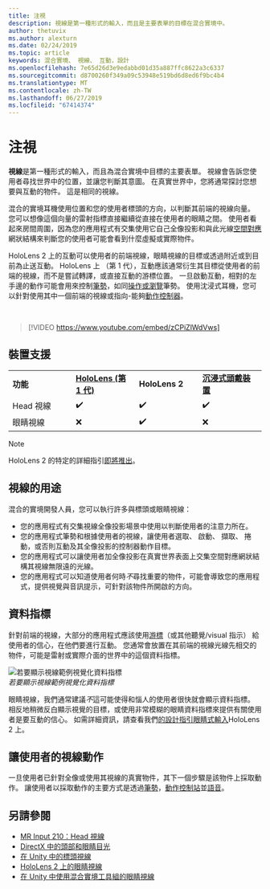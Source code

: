 ```yaml
---
title: 注視
description: 視線是第一種形式的輸入，而且是主要表單的目標在混合實境中。
author: thetuvix
ms.author: alexturn
ms.date: 02/24/2019
ms.topic: article
keywords: 混合實境、 視線、 互動，設計
ms.openlocfilehash: 7e65d26d3e9edabbd01d35a887ffc8622a3c6337
ms.sourcegitcommit: d8700260f349a09c53948e519bd6d8ed6f9bc4b4
ms.translationtype: MT
ms.contentlocale: zh-TW
ms.lasthandoff: 06/27/2019
ms.locfileid: "67414374"
---
```

# <a name="gaze"></a>注視

**視線**是第一種形式的輸入，而且為混合實境中目標的主要表單。 視線會告訴您使用者尋找世界中的位置，並讓您判斷其意圖。 在真實世界中，您將通常探討您想要與互動的物件。 這是相同的視線。

混合的實境耳機使用位置和您的使用者標頭的方向，以判斷其前端的視線向量。 您可以想像這個向量的雷射指標直接繼續從直接在使用者的眼睛之間。 使用者看起來房間周圍，因為您的應用程式有交集使用它自己全像投影和與此光線[空間對應](spatial-mapping.md)網狀結構來判斷您的使用者可能會看到什麼虛擬或實際物件。

HoloLens 2 上的互動可以使用者的前端視線，眼睛視線的目標或透過附近或到目前為止送互動。
HoloLens 上 （第 1 代），互動應該通常衍生其目標從使用者的前端的視線，而不是嘗試轉譯，或直接互動的游標位置。 一旦啟動互動，相對的左手邊的動作可能會用來控制[筆勢](gestures.md)，如同[操作或瀏覽](gestures.md#composite-gestures)筆勢。 使用沈浸式耳機，您可以針對使用其中一個前端的視線或指向-能夠[動作控制器](motion-controllers.md)。

<br>

>[!VIDEO https://www.youtube.com/embed/zCPiZlWdVws]

## <a name="device-support"></a>裝置支援

<table>
    <colgroup>
    <col width="25%" />
    <col width="25%" />
    <col width="25%" />
    <col width="25%" />
    </colgroup>
    <tr>
        <td><strong>功能</strong></td>
        <td><a href="hololens-hardware-details.md"><strong>HoloLens (第 1 代)</strong></a></td>
        <td><strong>HoloLens 2</strong></td>
        <td><a href="immersive-headset-hardware-details.md"><strong>沉浸式頭戴裝置</strong></a></td>
    </tr>
     <tr>
        <td>Head 視線</td>
        <td>✔️</td>
        <td>✔️</td>
        <td>✔️</td>
    </tr>
     <tr>
        <td>眼睛視線</td>
        <td>❌</td>
        <td>✔️</td>
        <td>❌</td>
    </tr>
</table>

> [!NOTE]
> HoloLens 2 的特定的詳細指引[即將推出](index.md#news-and-notes)。


## <a name="uses-of-gaze"></a>視線的用途

混合的實境開發人員，您可以執行許多與標頭或眼睛視線：
* 您的應用程式有交集視線全像投影場景中使用以判斷使用者的注意力所在。
* 您的應用程式筆勢和根據使用者的視線，讓使用者選取、 啟動、 擷取、 捲動，或否則互動及其全像投影的控制器動作目標。
* 您的應用程式可以讓使用者加全像投影在真實世界表面上交集空間對應網狀結構其視線無限遠的光線。
* 您的應用程式可以知道使用者何時*不*尋找重要的物件，可能會導致您的應用程式，提供視覺與音訊提示，可針對該物件所開啟的方向。

## <a name="cursor"></a>資料指標

針對前端的視線，大部分的應用程式應該使用[游標](cursors.md)（或其他聽覺/visual 指示） 給使用者的信心，在他們要進行互動。 您通常會放置在其前端的視線光線先相交的物件，可能是雷射或實際介面的世界中的這個資料指標。

![若要顯示視線範例視覺化資料指標](images/cursor.jpg)<br>
*若要顯示視線範例視覺化資料指標*

眼睛視線，我們通常建議*不*這可能使得和惱人的使用者很快就會顯示資料指標。 相反地稍微反白顯示視覺的目標，或使用非常模糊的眼睛資料指標來提供有關使用者是要互動的信心。 如需詳細資訊，請查看我們[的設計指引眼睛式輸入](eye-tracking.md)HoloLens 2 上。

## <a name="giving-action-to-the-users-gaze"></a>讓使用者的視線動作

一旦使用者已針對全像或使用其視線的真實物件，其下一個步驟是該物件上採取動作。 讓使用者以採取動作的主要方式是透過[筆勢](gestures.md)，[動作控制站](motion-controllers.md)並[語音](voice-input.md)。

## <a name="see-also"></a>另請參閱
* [MR Input 210：Head 視線](holograms-210.md)
* [DirectX 中的頭部和眼睛目光](gaze-in-directx.md)
* [在 Unity 中的標頭視線](gaze-in-unity.md)
* [HoloLens 2 上的眼睛視線](eye-tracking.md)
* [在 Unity 中使用混合實境工具組的眼睛視線](https://aka.ms/mrtk-eyes)
